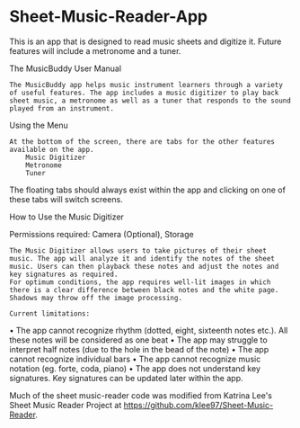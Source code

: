 # Sheet-Music-Reader-App
This is an app that is designed to read music sheets and digitize it. Future features will include a metronome and a tuner.

The MusicBuddy User Manual

	The MusicBuddy app helps music instrument learners through a variety of useful features. The app includes a music digitizer to play back sheet music, a metronome as well as a tuner that responds to the sound played from an instrument.

Using the Menu

	At the bottom of the screen, there are tabs for the other features available on the app.
	 	Music Digitizer
	 	Metronome
	 	Tuner
The floating tabs should always exist within the app and clicking on one of these tabs will switch screens.

How to Use the Music Digitizer

Permissions required: Camera (Optional), Storage

	The Music Digitizer allows users to take pictures of their sheet music. The app will analyze it and identify the notes of the sheet music. Users can then playback these notes and adjust the notes and key signatures as required.
	For optimum conditions, the app requires well-lit images in which there is a clear difference between black notes and the white page. Shadows may throw off the image processing.
	
	Current limitations:
•	The app cannot recognize rhythm (dotted, eight, sixteenth notes etc.). All these notes will be considered as one beat
•	The app may struggle to interpret half notes (due to the hole in the bead of the note)
•	The app cannot recognize individual bars
•	The app cannot recognize music notation (eg. forte, coda, piano)
•	The app does not understand key signatures. Key signatures can be updated later within the app.

Much of the sheet music-reader code was modified from Katrina Lee's Sheet Music Reader Project at https://github.com/klee97/Sheet-Music-Reader.
